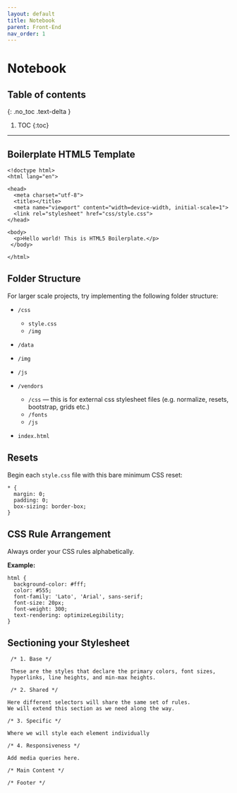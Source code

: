 ```yaml
---
layout: default
title: Notebook
parent: Front-End
nav_order: 1
---
```


# Notebook

## Table of contents
{: .no_toc .text-delta }

1. TOC
{:toc}

---

## Boilerplate HTML5 Template

```
<!doctype html>
<html lang="en">

<head>
  <meta charset="utf-8">
  <title></title>
  <meta name="viewport" content="width=device-width, initial-scale=1">
  <link rel="stylesheet" href="css/style.css">
</head>

<body>
  <p>Hello world! This is HTML5 Boilerplate.</p>
 </body>

</html>
```

## Folder Structure

For larger scale projects, try implementing the following folder structure:

- `/css`
  - `style.css`
  - `/img`
- `/data`
- `/img`
- `/js`

- `/vendors`
  - `/css` — this is for external css stylesheet files (e.g. normalize, resets, bootstrap, grids etc.)
  - `/fonts`
  - `/js`
- `index.html`

## Resets

Begin each `style.css` file with this bare minimum CSS reset:

```
* {
  margin: 0;
  padding: 0;
  box-sizing: border-box;
}
```

## CSS Rule Arrangement

Always order your CSS rules alphabetically. 

**Example:**

```
html {
  background-color: #fff;
  color: #555;
  font-family: 'Lato', 'Arial', sans-serif;
  font-size: 20px;
  font-weight: 300;
  text-rendering: optimizeLegibility;
}
```

## Sectioning your Stylesheet

```
 /* 1. Base */

 These are the styles that declare the primary colors, font sizes, 
 hyperlinks, line heights, and min-max heights.

 /* 2. Shared */

Here different selectors will share the same set of rules. 
We will extend this section as we need along the way.

/* 3. Specific */

Where we will style each element individually

/* 4. Responsiveness */

Add media queries here.

/* Main Content */

/* Footer */

```


